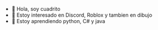 - 👋 Hola, soy cuadrito
- 👀 Estoy interesado en Discord, Roblox y tambien en dibujo
- 🌱 Estoy aprendiendo python, C# y java



<!---
Bienvenido a mi README.md , aca hay un poco de lo que me gusta :D
--->
